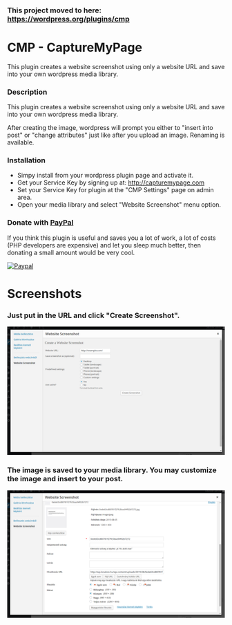 ### This project moved to here: https://wordpress.org/plugins/cmp

CMP - CaptureMyPage
===================

This plugin creates a website screenshot using only a website URL and save into your own wordpress media library.

### Description

This plugin creates a website screenshot using only a website URL and save into your own wordpress media library.

After creating the image, wordpress will prompt you either to "insert into post" or "change attributes" just like after you upload an image. Renaming is available.

### Installation

- Simpy install from your wordpress plugin page and activate it.
- Get your Service Key by signing up at: http://capturemypage.com
- Set your Service Key for plugin at the "CMP Settings" page on admin area.
- Open your media library and select "Website Screenshot" menu option.

### Donate with [PayPal](https://www.paypal.com/cgi-bin/webscr?cmd=_s-xclick&hosted_button_id=PQYDBAMQ3D2UG)

If you think this plugin is useful and saves you a lot of work, a lot of costs (PHP developers are expensive) and let you sleep much better, then donating a small amount would be very cool.

[![Paypal](https://www.paypalobjects.com/en_US/i/btn/btn_donateCC_LG.gif)](https://www.paypal.com/cgi-bin/webscr?cmd=_s-xclick&hosted_button_id=PQYDBAMQ3D2UG)

Screenshots
===========

### Just put in the URL and click "Create Screenshot".
![Just put in the URL and click "Create Screenshot".](screenshot-1.png)

### The image is saved to your media library. You may customize the image and insert to your post.
![The image is saved to your media library. You may customize the image and insert to your post.](screenshot-2.png)
